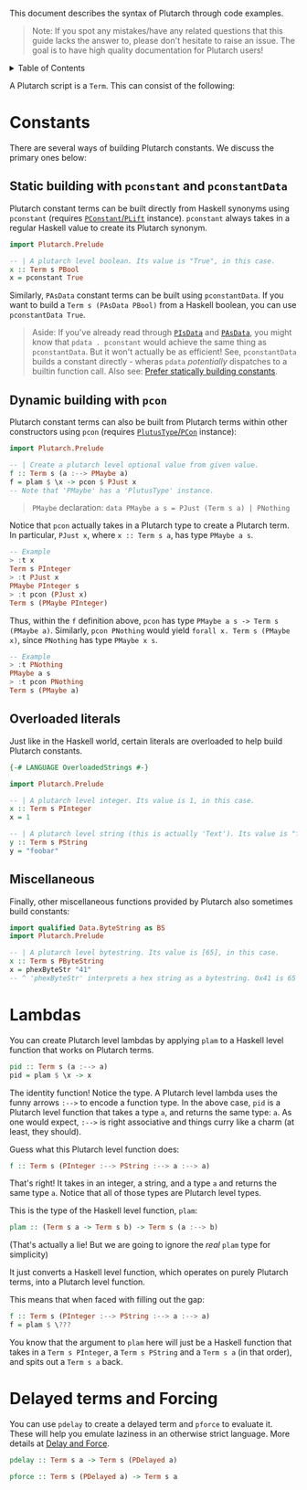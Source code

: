 This document describes the syntax of Plutarch through code examples.

> Note: If you spot any mistakes/have any related questions that this guide lacks the answer to, please don't hesitate to raise an issue. The goal is to have high quality documentation for Plutarch users!

<details>
<summary> Table of Contents </summary>

- [Constants](#constants)
  - [Static building with `pconstant` and `pconstantData`](#static-building-with-pconstant-and-pconstantdata)
  - [Dynamic building with `pcon`](#dynamic-building-with-pcon)
  - [Overloaded literals](#overloaded-literals)
  - [Miscellaneous](#miscellaneous)
- [Lambdas](#lambdas)
- [Delayed terms and Forcing](#delayed-terms-and-forcing)

</details>

A Plutarch script is a `Term`. This can consist of the following:

# Constants

There are several ways of building Plutarch constants. We discuss the primary ones below:

## Static building with `pconstant` and `pconstantData`

Plutarch constant terms can be built directly from Haskell synonyms using `pconstant` (requires [`PConstant`/`PLift`](./TYPECLASSES.md#pconstant--plift) instance). `pconstant` always takes in a regular Haskell value to create its Plutarch synonym.

```hs
import Plutarch.Prelude

-- | A plutarch level boolean. Its value is "True", in this case.
x :: Term s PBool
x = pconstant True
```

Similarly, `PAsData` constant terms can be built using `pconstantData`. If you want to build a `Term s (PAsData PBool)` from a Haskell boolean, you can use `pconstantData True`.

> Aside: If you've already read through [`PIsData`](./TYPECLASSES.md#pisdata) and [`PAsData`](./TYPES.md#pasdata), you might know that `pdata . pconstant` would achieve the same thing as `pconstantData`. But it won't actually be as efficient! See, `pconstantData` builds a constant directly - wheras `pdata` _potentially_ dispatches to a builtin function call. Also see: [Prefer statically building constants](./TRICKS.md#prefer-statically-building-constants-whenever-possible).

## Dynamic building with `pcon`

Plutarch constant terms can also be built from Plutarch terms within other constructors using `pcon` (requires [`PlutusType`/`PCon`](./TYPECLASSES.md#plutustype-pcon-and-pmatch) instance):

```haskell
import Plutarch.Prelude

-- | Create a plutarch level optional value from given value.
f :: Term s (a :--> PMaybe a)
f = plam $ \x -> pcon $ PJust x
-- Note that 'PMaybe' has a 'PlutusType' instance.
```

> `PMaybe` declaration: `data PMaybe a s = PJust (Term s a) | PNothing`

Notice that `pcon` actually takes in a Plutarch type to create a Plutarch term. In particular, `PJust x`, where `x :: Term s a`, has type `PMaybe a s`.

```hs
-- Example
> :t x
Term s PInteger
> :t PJust x
PMaybe PInteger s
> :t pcon (PJust x)
Term s (PMaybe PInteger)
```

Thus, within the `f` definition above, `pcon` has type `PMaybe a s -> Term s (PMaybe a)`. Similarly, `pcon PNothing` would yield `forall x. Term s (PMaybe x)`, since `PNothing` has type `PMaybe x s`.

```hs
-- Example
> :t PNothing
PMaybe a s
> :t pcon PNothing
Term s (PMaybe a)
```

## Overloaded literals

Just like in the Haskell world, certain literals are overloaded to help build Plutarch constants.

```haskell
{-# LANGUAGE OverloadedStrings #-}

import Plutarch.Prelude

-- | A plutarch level integer. Its value is 1, in this case.
x :: Term s PInteger
x = 1

-- | A plutarch level string (this is actually 'Text'). Its value is "foobar", in this case.
y :: Term s PString
y = "foobar"
```

## Miscellaneous

Finally, other miscellaneous functions provided by Plutarch also sometimes build constants:

```haskell
import qualified Data.ByteString as BS
import Plutarch.Prelude

-- | A plutarch level bytestring. Its value is [65], in this case.
x :: Term s PByteString
x = phexByteStr "41"
-- ^ 'phexByteStr' interprets a hex string as a bytestring. 0x41 is 65 - of course.
```

# Lambdas

You can create Plutarch level lambdas by applying `plam` to a Haskell level function that works on Plutarch terms.

```haskell
pid :: Term s (a :--> a)
pid = plam $ \x -> x
```

The identity function! Notice the type. A Plutarch level lambda uses the funny arrows `:-->` to encode a function type. In the above case, `pid` is a Plutarch level function that takes a type `a`, and returns the same type: `a`. As one would expect, `:-->` is right associative and things curry like a charm (at least, they should).

Guess what this Plutarch level function does:

```haskell
f :: Term s (PInteger :--> PString :--> a :--> a)
```

That's right! It takes in an integer, a string, and a type `a` and returns the same type `a`. Notice that all of those types are Plutarch level types.

This is the type of the Haskell level function, `plam`:

```haskell
plam :: (Term s a -> Term s b) -> Term s (a :--> b)
```

(That's actually a lie! But we are going to ignore the _real_  `plam` type for simplicity)

It just converts a Haskell level function, which operates on purely Plutarch terms, into a Plutarch level function.

This means that when faced with filling out the gap:

```haskell
f :: Term s (PInteger :--> PString :--> a :--> a)
f = plam $ \???
```

You know that the argument to `plam` here will just be a Haskell function that takes in a `Term s PInteger`, a `Term s PString` and a `Term s a` (in  that order), and spits out a `Term s a` back.

# Delayed terms and Forcing

You can use `pdelay` to create a delayed term and `pforce` to evaluate it. These will help you emulate laziness in an otherwise strict language. More details at [Delay and Force](./CONCEPTS.md#delay-and-force).

```hs
pdelay :: Term s a -> Term s (PDelayed a)

pforce :: Term s (PDelayed a) -> Term s a
```
